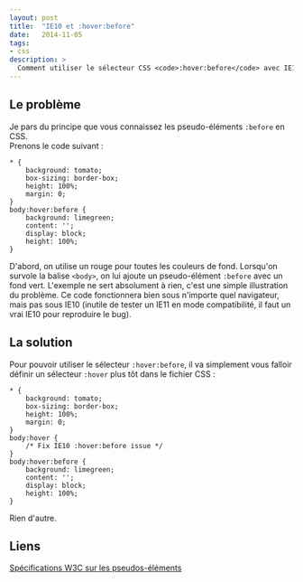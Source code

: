 ```yaml
---
layout: post
title:  "IE10 et :hover:before"
date:   2014-11-05
tags: 
- css
description: >
  Comment utiliser le sélecteur CSS <code>:hover:before</code> avec IE10 ?
---
```


## Le problème

Je pars du principe que vous connaissez les pseudo-éléments `:before` en CSS.  
Prenons le code suivant :

	* {
		background: tomato;
		box-sizing: border-box;
		height: 100%;
		margin: 0;
	}
	body:hover:before {
		background: limegreen;
		content: '';
		display: block;
		height: 100%;
	}

D'abord, on utilise un rouge pour toutes les couleurs de fond. Lorsqu'on survole la balise `<body>`, on lui ajoute un pseudo-élément `:before` avec un fond vert. L'exemple ne sert absolument à rien, c'est une simple illustration du problème. Ce code fonctionnera bien sous n'importe quel navigateur, mais pas sous IE10 (inutile de tester un IE11 en mode compatibilité, il faut un vrai IE10 pour reproduire le bug).

## La solution

Pour pouvoir utiliser le sélecteur `:hover:before`, il va simplement vous falloir définir un sélecteur `:hover` plus tôt dans le fichier CSS :

	* {
		background: tomato;
		box-sizing: border-box;
		height: 100%;
		margin: 0;
	}
	body:hover {
		/* Fix IE10 :hover:before issue */
	}
	body:hover:before {
		background: limegreen;
		content: '';
		display: block;
		height: 100%;
	}

Rien d'autre.

## Liens

[Spécifications W3C sur les pseudos-éléments](http://www.w3.org/TR/2011/REC-CSS2-20110607/selector.html#before-and-after)